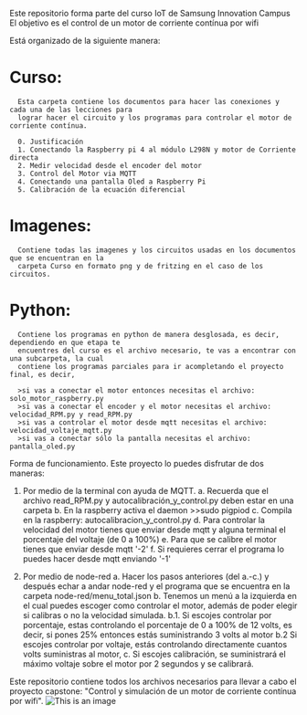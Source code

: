 Este repositorio forma parte del curso IoT de Samsung Innovation Campus
El objetivo es el control de un motor de corriente contínua por wifi

Está organizado de la siguiente manera:

# Curso:
      Esta carpeta contiene los documentos para hacer las conexiones y cada una de las lecciones para 
      lograr hacer el circuito y los programas para controlar el motor de corriente contínua.
      
      0. Justificación
      1. Conectando la Raspberry pi 4 al módulo L298N y motor de Corriente directa
      2. Medir velocidad desde el encoder del motor
      3. Control del Motor via MQTT
      4. Conectando una pantalla Oled a Raspberry Pi
      5. Calibración de la ecuación diferencial

# Imagenes:
      Contiene todas las imagenes y los circuitos usadas en los documentos que se encuentran en la 
      carpeta Curso en formato png y de fritzing en el caso de los circuitos.

# Python:
      Contiene los programas en python de manera desglosada, es decir, dependiendo en que etapa te 
      encuentres del curso es el archivo necesario, te vas a encontrar con una subcarpeta, la cual 
      contiene los programas parciales para ir acompletando el proyecto final, es decir, 
      
      >si vas a conectar el motor entonces necesitas el archivo: solo_motor_raspberry.py
      >si vas a conectar el encoder y el motor necesitas el archivo: velocidad_RPM.py y read_RPM.py
      >si vas a controlar el motor desde mqtt necesitas el archivo: velocidad_voltaje_mqtt.py
      >si vas a conectar sólo la pantalla necesitas el archivo: pantalla_oled.py

Forma de funcionamiento.
Este proyecto lo puedes disfrutar de dos maneras:
1. Por medio de la terminal con ayuda de MQTT.
      a. Recuerda que el archivo read_RPM.py y autocalibración_y_control.py deben estar en una carpeta
      b. En la raspberry activa el daemon >>sudo pigpiod
      c. Compila en la raspberry: autocalibracion_y_control.py
      d. Para controlar la velocidad del motor tienes que enviar desde mqtt y alguna terminal el porcentaje
         del voltaje (de 0 a 100%)
      e. Para que se calibre el motor tienes que enviar desde mqtt '-2'
      f. Si requieres cerrar el programa lo puedes hacer desde mqtt enviando '-1'
      
 2. Por medio de node-red
      a. Hacer los pasos anteriores (del a.-c.) y después echar a andar node-red y el programa que se encuentra 
         en la carpeta node-red/menu_total.json
      b. Tenemos un menú a la izquierda en el cual puedes escoger como controlar el motor, además de poder 
         elegir si calibras o no la velocidad simulada.
         b.1. Si escojes controlar por porcentaje, estas controlando el porcentaje de 0 a 100% de 12 volts, es decir,
              si pones 25% entonces estás suministrando 3 volts al motor
         b.2 Si escojes controlar por voltaje, estás controlando directamente cuantos volts suministras al motor,
      c. Si escojes calibración, se suministrará el máximo voltaje sobre el motor por 2 segundos y se calibrará.
 

Este repositorio contiene todos los archivos necesarios para llevar a cabo el proyecto capstone: "Control y simulación de un motor de corriente contínua por wifi".
![This is an image](https://raw.githubusercontent.com/AlexAlaffita/Simulacion-y-control-de-un-motor-cc/main/Imagenes/circuito_motor_encoder_L298N_pantalla_bb.png)
